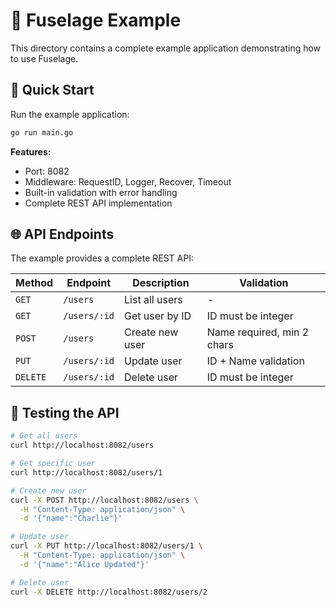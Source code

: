 # 🚀 Fuselage Example

This directory contains a complete example application demonstrating how to use Fuselage.

## 🚀 Quick Start

Run the example application:

```bash
go run main.go
```

**Features:**
- Port: 8082
- Middleware: RequestID, Logger, Recover, Timeout
- Built-in validation with error handling
- Complete REST API implementation

## 🌐 API Endpoints

The example provides a complete REST API:

| Method | Endpoint | Description | Validation |
|--------|----------|-------------|------------|
| `GET` | `/users` | List all users | - |
| `GET` | `/users/:id` | Get user by ID | ID must be integer |
| `POST` | `/users` | Create new user | Name required, min 2 chars |
| `PUT` | `/users/:id` | Update user | ID + Name validation |
| `DELETE` | `/users/:id` | Delete user | ID must be integer |

## 🧪 Testing the API

```bash
# Get all users
curl http://localhost:8082/users

# Get specific user
curl http://localhost:8082/users/1

# Create new user
curl -X POST http://localhost:8082/users \
  -H "Content-Type: application/json" \
  -d '{"name":"Charlie"}'

# Update user
curl -X PUT http://localhost:8082/users/1 \
  -H "Content-Type: application/json" \
  -d '{"name":"Alice Updated"}'

# Delete user
curl -X DELETE http://localhost:8082/users/2
```